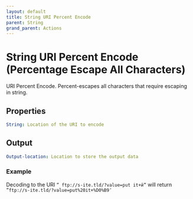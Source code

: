 ```yaml
---
layout: default
title: String URI Percent Encode
parent: String
grand_parent: Actions
---
```

# String URI Percent Encode (Percentage Escape All Characters)
URI Percent Encode. Percent-escapes all characters that require escaping in string.

## Properties
```yaml
String: Location of the URI to encode
```

## Output
```yaml
Output-location: Location to store the output data
```

### Example
Decoding to the URI `” ftp://s-ite.tld/?value=put it+й”` will return `”ftp://s-ite.tld/?value=put%20it+%D0%B9″`

